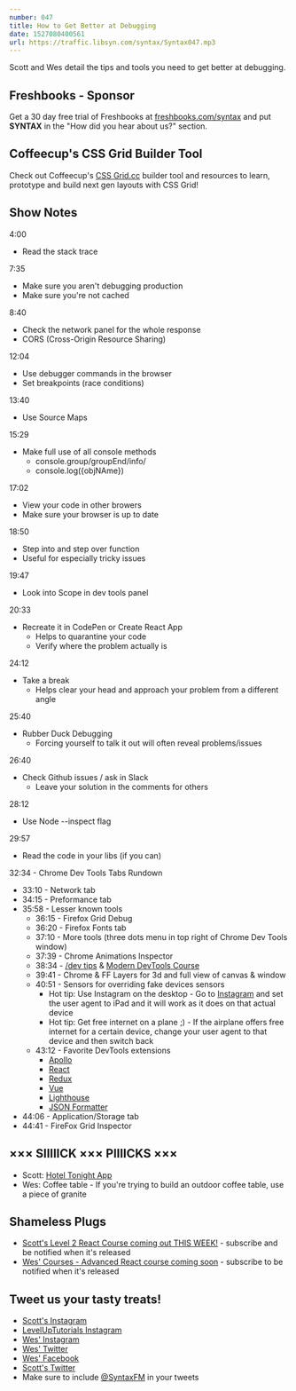 ```yaml
---
number: 047
title: How to Get Better at Debugging
date: 1527080400561
url: https://traffic.libsyn.com/syntax/Syntax047.mp3
---
```


Scott and Wes detail the tips and tools you need to get better at debugging.

## Freshbooks - Sponsor

Get a 30 day free trial of Freshbooks at [freshbooks.com/syntax](https://freshbooks.com/syntax) and put **SYNTAX** in the "How did you hear about us?" section.

## Coffeecup's CSS Grid Builder Tool

Check out Coffeecup's [CSS Grid.cc](https://cssgrid.cc/) builder tool and resources to learn, prototype and build next gen layouts with CSS Grid!

## Show Notes

4:00

- Read the stack trace

7:35

- Make sure you aren't debugging production
- Make sure you're not cached

8:40

- Check the network panel for the whole response
- CORS (Cross-Origin Resource Sharing)

12:04

- Use debugger commands in the browser
- Set breakpoints (race conditions)

13:40

- Use Source Maps

15:29

- Make full use of all console methods
  - console.group/groupEnd/info/
  - console.log({objNAme})

17:02

- View your code in other browers
- Make sure your browser is up to date

18:50

- Step into and step over function
- Useful for especially tricky issues

19:47

- Look into Scope in dev tools panel

20:33

- Recreate it in CodePen or Create React App
  - Helps to quarantine your code
  - Verify where the problem actually is

24:12

- Take a break
  - Helps clear your head and approach your problem from a different angle

25:40

- Rubber Duck Debugging
  - Forcing yourself to talk it out will often reveal problems/issues

26:40

- Check Github issues / ask in Slack
  - Leave your solution in the comments for others

28:12

- Use Node --inspect flag

29:57

- Read the code in your libs (if you can)

32:34 - Chrome Dev Tools Tabs Rundown

- 33:10 - Network tab
- 34:15 - Preformance tab
- 35:58 - Lesser known tools
  - 36:15 - Firefox Grid Debug
  - 36:20 - Firefox Fonts tab
  - 37:10 - More tools (three dots menu in top right of Chrome Dev Tools window)
  - 37:39 - Chrome Animations Inspector
  - 38:34 - [/dev tips](https://umaar.com/dev-tips/) & [Modern DevTools Course](https://moderndevtools.com/)
  - 39:41 - Chrome & FF Layers for 3d and full view of canvas & window
  - 40:51 - Sensors for overriding fake devices sensors
    - Hot tip: Use Instagram on the desktop - Go to [Instagram](https://instagram.com) and set the user agent to iPad and it will work as it does on that actual device
    - Hot tip: Get free internet on a plane ;) - If the airplane offers free internet for a certain device, change your user agent to that device and then switch back
  - 43:12 - Favorite DevTools extensions
    - [Apollo](https://chrome.google.com/webstore/detail/apollo-client-developer-t/jdkknkkbebbapilgoeccciglkfbmbnfm?hl=en)
    - [React](https://chrome.google.com/webstore/detail/react-developer-tools/fmkadmapgofadopljbjfkapdkoienihi?hl=en)
    - [Redux](https://chrome.google.com/webstore/detail/redux-devtools/lmhkpmbekcpmknklioeibfkpmmfibljd?hl=en)
    - [Vue](https://chrome.google.com/webstore/detail/vuejs-devtools/nhdogjmejiglipccpnnnanhbledajbpd?hl=en)
    - [Lighthouse](https://chrome.google.com/webstore/detail/lighthouse/blipmdconlkpinefehnmjammfjpmpbjk?hl=en)
    - [JSON Formatter](https://chrome.google.com/webstore/detail/json-formatter/bcjindcccaagfpapjjmafapmmgkkhgoa?hl=en)
- 44:06 - Application/Storage tab
- 44:41 - FireFox Grid Inspector

## ××× SIIIIICK ××× PIIIICKS ×××

- Scott: [Hotel Tonight App](https://www.hoteltonight.com/)
- Wes: Coffee table - If you're trying to build an outdoor coffee table, use a piece of granite

## Shameless Plugs

- [Scott's Level 2 React Course coming out THIS WEEK!](https://LevelUpTutorials.com/store) - subscribe and be notified when it's released
- [Wes' Courses - Advanced React course coming soon](https://wesbos.com/courses/) - subscribe to be notified when it's released

## Tweet us your tasty treats!

- [Scott's Instagram](https://www.instagram.com/stolinski/)
- [LevelUpTutorials Instagram](https://www.instagram.com/LevelUpTutorials/)
- [Wes' Instagram](https://www.instagram.com/wesbos/)
- [Wes' Twitter](https://twitter.com/wesbos)
- [Wes' Facebook](https://www.facebook.com/wesbos.developer)
- [Scott's Twitter](https://twitter.com/stolinski)
- Make sure to include [@SyntaxFM](https://twitter.com/SyntaxFM) in your tweets
